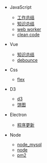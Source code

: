 * JavaScript

  - [工作总结](javascript/工作总结.md)
  - [知识总结](javascript/知识总结.md)
  - [web worker](javascript/web_worker.md)
  - [clean code](javascript/clean_code.md)

* Vue

  - [知识总结](vue/vue.md)
  - [debounce](vue/debounce.md)

* Css

  - [flex](CSS/flex.md)

* D3

  - [d3](D3/d3.md)
  - [饼图](D3/饼图.md)

* Electron

  - [程序更新](Electron/程序更新.md)

* Node

  - [node_mysql](node/node_mysql.md)
  - [node](node/nodejs.md)
  - [pm2](node/pm2.md)
